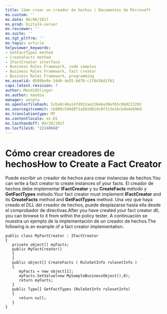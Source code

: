 ```yaml
---
title: Cómo crear un creador de hechos | Documentos de Microsoft
ms.custom: ''
ms.date: 06/08/2017
ms.prod: biztalk-server
ms.reviewer: ''
ms.suite: ''
ms.tgt_pltfrm: ''
ms.topic: article
helpviewer_keywords:
- GetFactTypes method
- CreateFacts method
- IFactCreator interface
- Business Rules Framework, code samples
- Business Rules Framework, fact creator
- Business Rules Framework, programming
ms.assetid: 0589be8e-34d6-4e55-b678-c1f8436d1f61
caps.latest.revision: 7
author: MandiOhlinger
ms.author: mandia
manager: anneta
ms.openlocfilehash: 5cba9c46a147d912ae22644a30ef65c0b0213202
ms.sourcegitcommit: cb908c540d8f1a692d01dc8f313e16cb4b4e696d
ms.translationtype: MT
ms.contentlocale: es-ES
ms.lasthandoff: 09/20/2017
ms.locfileid: "22248668"
---
```

# <a name="how-to-create-a-fact-creator"></a><span data-ttu-id="e5a00-102">Cómo crear creadores de hechos</span><span class="sxs-lookup"><span data-stu-id="e5a00-102">How to Create a Fact Creator</span></span>
<span data-ttu-id="e5a00-103">Puede escribir un creador de hechos para crear instancias de hechos.</span><span class="sxs-lookup"><span data-stu-id="e5a00-103">You can write a fact creator to create instances of your facts.</span></span> <span data-ttu-id="e5a00-104">El creador de hechos debe implementar **IFactCreator** y su **CreateFacts** método y **GetFactTypes** método.</span><span class="sxs-lookup"><span data-stu-id="e5a00-104">Your fact creator must implement **IFactCreator** and its **CreateFacts** method and **GetFactTypes** method.</span></span> <span data-ttu-id="e5a00-105">Una vez que haya creado el DLL del creador de hechos, puede desplazarse hasta ella desde el comprobador de directivas.</span><span class="sxs-lookup"><span data-stu-id="e5a00-105">After you have created your fact creator dll, you can browse to it from within the policy tester.</span></span> <span data-ttu-id="e5a00-106">A continuación se muestra un ejemplo de la implementación de un creador de hechos.</span><span class="sxs-lookup"><span data-stu-id="e5a00-106">The following is an example of a fact creator implementation.</span></span>  
  
```  
public class MyFactCreator : IFactCreator  
{  
   private object[] myFacts;  
   public MyFactCreator()  
   {  
   }  
   public object[] CreateFacts ( RuleSetInfo rulesetInfo )  
   {  
      myFacts = new object[1];  
      myFacts.SetValue(new MySampleBusinessObject(),0);  
      return myFacts;  
   }  
   public Type[] GetFactTypes (RuleSetInfo rulesetInfo)  
   {  
      return null;  
   }  
}  
```